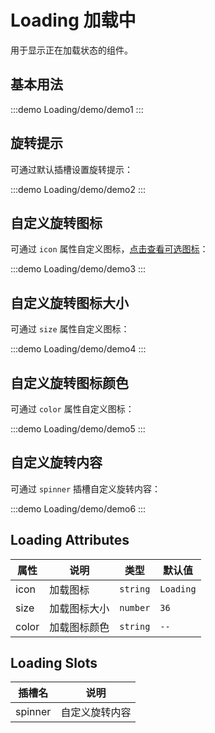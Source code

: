 # Loading 加载中

用于显示正在加载状态的组件。

## 基本用法

:::demo
Loading/demo/demo1
:::

## 旋转提示

可通过默认插槽设置旋转提示：

:::demo
Loading/demo/demo2
:::

## 自定义旋转图标

可通过 `icon` 属性自定义图标，[点击查看可选图标](../Icon/Icon.html)：

:::demo
Loading/demo/demo3
:::

## 自定义旋转图标大小

可通过 `size` 属性自定义图标：

:::demo
Loading/demo/demo4
:::

## 自定义旋转图标颜色

可通过 `color` 属性自定义图标：

:::demo
Loading/demo/demo5
:::

## 自定义旋转内容

可通过 `spinner` 插槽自定义旋转内容：

:::demo
Loading/demo/demo6
:::

## Loading Attributes

| 属性  | 说明         | 类型     | 默认值    |
| ----- | ------------ | -------- | --------- |
| icon  | 加载图标     | `string` | `Loading` |
| size  | 加载图标大小 | `number` | `36`      |
| color | 加载图标颜色 | `string` | `--`      |

## Loading Slots

| 插槽名  | 说明           |
| ------- | -------------- |
| spinner | 自定义旋转内容 |
